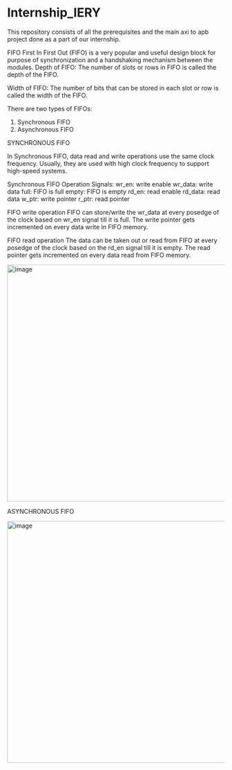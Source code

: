 # Internship_IERY
This repository consists of all the prerequisites and the main axi to apb project done as a part of our internship.

FIFO
First In First Out (FIFO) is a very popular and useful design block for purpose of synchronization and a handshaking mechanism between the modules.
Depth of FIFO: The number of slots or rows in FIFO is called the depth of the FIFO.

Width of FIFO: The number of bits that can be stored in each slot or row is called the width of the FIFO.

There are two types of FIFOs:
1) Synchronous FIFO
2) Asynchronous FIFO

SYNCHRONOUS FIFO 

In Synchronous FIFO, data read and write operations use the same clock frequency. Usually, they are used with high clock frequency to support high-speed systems.

Synchronous FIFO Operation
Signals:
wr_en: write enable
wr_data: write data
full: FIFO is full
empty: FIFO is empty
rd_en: read enable
rd_data: read data
w_ptr: write pointer
r_ptr: read pointer    

FIFO write operation
FIFO can store/write the wr_data at every posedge of the clock based on wr_en signal till it is full. The write pointer gets incremented on every data write in FIFO memory.

FIFO read operation
The data can be taken out or read from FIFO at every posedge of the clock based on the rd_en signal till it is empty. The read pointer gets incremented on every data read from FIFO memory.

<img width="549" alt="image" src="https://github.com/SanjanaHoskote/Internship_IERY/assets/128903809/bd0fd89e-b515-4673-a521-997943ac6318">


ASYNCHRONOUS FIFO

<img width="560" alt="image" src="https://github.com/SanjanaHoskote/Internship_IERY/assets/128903809/6ff381a6-cc6a-4333-acfb-008fcb16b864">

